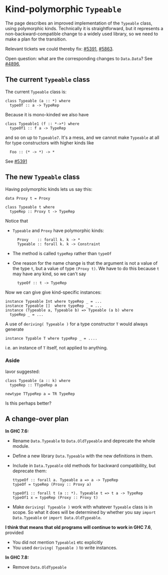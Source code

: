 # Kind-polymorphic `Typeable`


The page describes an improved implementation of the `Typeable` class, using polymorphic kinds.  Technically it is straightforward, but it represents a non-backward-compatible change to a widely used library, so we need to make a plan for the transition.


Relevant tickets we could thereby fix: [\#5391](https://gitlab.haskell.org//ghc/ghc/issues/5391), [\#5863](https://gitlab.haskell.org//ghc/ghc/issues/5863).


Open question: what are the corresponding changes to `Data.Data`?  See [\#4896](https://gitlab.haskell.org//ghc/ghc/issues/4896), 

## The current `Typeable` class


The current `Typeable` class is:

```wiki
class Typeable (a :: *) where
  typeOf :: a -> TypeRep
```


Because it is mono-kinded we also have

```wiki
class Typeable1 (f :: *->*) where
  typeOf1 :: f a -> TypeRep
```


and so on up to `Typeable7`.  It's a mess, and we cannot make `Typeable` at all for
type constructors with higher kinds like

```wiki
  Foo :: (* -> *) -> *
```


See [\#5391](https://gitlab.haskell.org//ghc/ghc/issues/5391)

## The new `Typeable` class


Having polymorphic kinds lets us say this:

```wiki
data Proxy t = Proxy

class Typeable t where
  typeRep :: Proxy t -> TypeRep
```


Notice that

- `Typeable` and `Proxy` have polymorphic kinds:

  ```wiki
    Proxy    :: forall k. k -> *
    Typeable :: forall k. k -> Constraint
  ```

- The method is called `typeRep` rather than `typeOf`

- One reason for the name change is that the argument is not a value of the type `t`, but a value of type `(Proxy t)`.  We have to do this because `t` may have any kind, so we can't say 

  ```wiki
    typeOf :: t -> TypeRep
  ```


Now we can give give kind-specific instances:

```wiki
instance Typeable Int where typeRep _ = ...
instance Typeable []  where typeRep _ = ...
instance (Typeable a, Typeable b) => Typeable (a b) where
  typeRep _ = ...
```


A use of `deriving( Typeable )` for a type constructor `T` would always generate

```wiki
instance Typable T where typeRep _ = ....
```


i.e. an instance of `T` itself, not applied to anything.

### Aside


Iavor suggested:

```wiki
class Typeable (a :: k) where
  typeRep :: TTypeRep a

newtype TTypeRep a = TR TypeRep
```


Is this perhaps better?

## A change-over plan

**In GHC 7.6:**

- Rename `Data.Typeable` to `Data.OldTypeable` and deprecate the whole module.

- Define a new library `Data.Typeable` with the new definitions in them.

- Include in `Data.Typeable` old methods for backward compatibility, but deprecate them:

  ```wiki
  ttypeOf :: forall a. Typeable a => a -> TypeRep
  typeOf = typeRep (Proxy :: Proxy a)

  typeOf1 :: forall t (a :: *). Typeable t => t a -> TypeRep
  typeOf1 x = typeRep (Proxy :: Proxy t)
  ```

- Make `deriving( Typeable )` work with whatever `Typeable` class is in scope.  So what it does will be determined by whether you say `import Data.Typeable` or `import Data.OldTypeable`.

**I think that means that old programs will continue to work in GHC 7.6**, provided

- You did not mention `Typeable1` etc explicitly
- You used `deriving( Typeable )` to write instances.

**In GHC  7.8:**

- Remove `Data.OldTypeable`